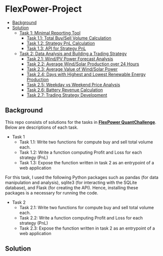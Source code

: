 # FlexPower-Project
* [Background](#Background)
* [Solution](#Solution)
  * [Task 1: Minimal Reporting Tool](#task-1-minimal-reporting-tool)
     * [Task 1.1: Total Buy/Sell Volume Calculation](#task-11-total-buy-sell-volume-calculation)
     * [Task 1.2: Strategy PnL Calculation](#task-12-strategy-pnl-calculation)
     * [Task 1.3: API for Strategy PnL](#task-13-api-for-strategy-pnl)
  * [Task 2: Data Analysis and Building a Trading Strategy](#task-2-data-analysis-and-building-a-trading-strategy)
     * [Task 2.1: Wind/PV Power Forecast Analysis](#task-21-windpv-power-forecast-analysis)
     * [Task 2.2: Average Wind/Solar Production over 24 Hours](#task-22-average-windsolar-production-over-24-hours)
     * [Task 2.3: Average Value of Wind/Solar Power](#task-23-average-value-of-windsolar-power)
     * [Task 2.4: Days with Highest and Lowest Renewable Energy Production](#task-24-days-with-highest-and-lowest-renewable-energy-production)
     * [Task 2.5: Weekday vs Weekend Price Analysis](#task-25-weekday-vs-weekend-price-analysis)
     * [Task 2.6: Battery Revenue Calculation](#task-26-battery-revenue-calculation)
     * [Task 2.7: Trading Strategy Development](#task-27-trading-strategy-development)

## Background
This repo consists of solutions for the tasks in [**FlexPower QuantChallenge**](https://github.com/FlexPwr/QuantChallenge). Below are descriptions of each task. 
* Task 1
  * Task 1.1: Write two functions for compute buy and sell total volume each.
  * Task 1.2: Write a function computing Profit and Loss for each strategy (PnL)
  * Task 1.3: Expose the function written in task 2 as an entrypoint of a web application

For this task, I used the following Python packages such as pandas (for data manipulation and analysis), sqlite3 (for interacting with the SQLite database), and Flask (for creating the API). Hence, installing these packages is a necessary for running the code.

* Task 2
  * Task 2.1: Write two functions for compute buy and sell total volume each.
  * Task 2.2: Write a function computing Profit and Loss for each strategy (PnL)
  * Task 2.3: Expose the function written in task 2 as an entrypoint of a web application

## Solution
